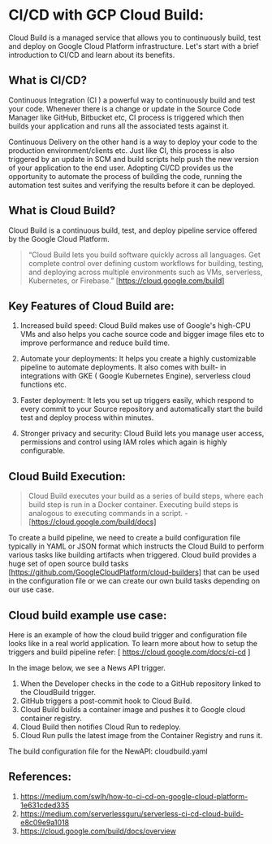 # CI/CD with GCP Cloud Build: 

Cloud Build is a managed service that allows you to continuously build, test and deploy on Google Cloud Platform infrastructure.
Let's start with a brief introduction to CI/CD and learn about its benefits.

## What is CI/CD?

Continuous Integration  (CI ) a powerful way to continuously build and test your code. Whenever there is a change or update in the Source Code Manager like GitHub, Bitbucket etc, CI process is triggered which then builds your application and runs all the associated tests against it. 

Continuous Delivery on the other hand is a way to deploy your code to the production environment/clients etc. Just like CI, this process is also triggered by an update in SCM and build scripts help push the new version of your application to the end user.
Adopting CI/CD provides us the opportunity to automate the process of building the code, running the automation test suites and verifying the results before it can be deployed. 

## What is Cloud Build?
Cloud Build is a continuous build, test, and deploy pipeline service offered by the Google Cloud Platform. 

> “Cloud Build lets you build software quickly across all languages. Get complete control over defining custom workflows for building, testing, and deploying across multiple environments such as VMs, serverless, Kubernetes, or Firebase.” [https://cloud.google.com/build]

## Key Features of Cloud Build are: 

1) Increased build speed:
    Cloud Build makes use of Google's high-CPU VMs and also helps you cache source code and bigger image files etc to improve performance and reduce build time. 

2) Automate your deployments:
    It helps you create a highly customizable pipeline to automate deployments. It also comes with built- in integrations with GKE ( Google Kubernetes Engine), serverless cloud functions etc. 

3) Faster deployment: 
    It lets you set up triggers easily, which respond to every commit to your Source repository and automatically start the build test and deploy process within minutes. 

4) Stronger privacy and security:
    Cloud Build lets you manage user access, permissions and control using IAM roles which again is highly configurable.

## Cloud Build Execution:

> Cloud Build executes your build as a series of build steps, where each build step is run in a Docker container. Executing build steps is analogous to executing commands in a script. - [https://cloud.google.com/build/docs]

To create a build pipeline, we need to create a build configuration file typically in YAML or JSON format which instructs the Cloud Build to perform various tasks like building artifacts when triggered. Cloud build provides a huge set of open source build tasks [https://github.com/GoogleCloudPlatform/cloud-builders]  that can be used in the configuration file or we can create our own build tasks depending on our use case.  

## Cloud build example use case: 

Here is an example of how the cloud build trigger and configuration file looks like in a real world application. To learn more about how to setup the triggers and build pipeline refer: [ https://cloud.google.com/docs/ci-cd ]

In the image below, we see a News API trigger. 
1) When the Developer checks in the code to a GitHub repository linked to the CloudBuild trigger.
2) GitHub triggers a post-commit hook to Cloud Build.
3) Cloud Build builds a container image and pushes it to Google cloud container registry. 
4) Cloud Build then notifies Cloud Run to redeploy. 
5) Cloud Run pulls the latest image from the Container Registry and runs it.

The build configuration file for the NewAPI: cloudbuild.yaml 



## References:
1) https://medium.com/swlh/how-to-ci-cd-on-google-cloud-platform-1e631cded335
2) https://medium.com/serverlessguru/serverless-ci-cd-cloud-build-e8c09e9a1018
3) https://cloud.google.com/build/docs/overview
